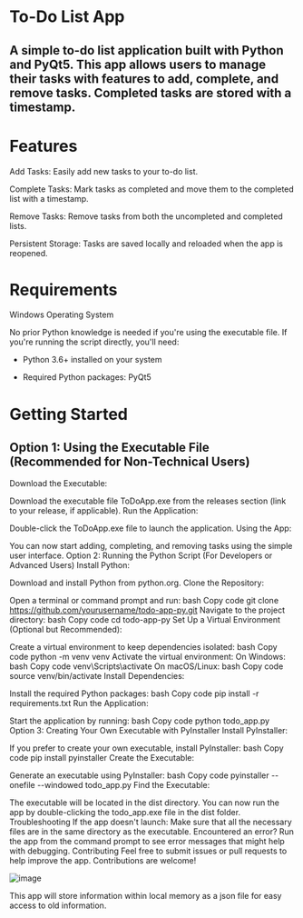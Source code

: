 # To-Do List App

## A simple to-do list application built with Python and PyQt5. This app allows users to manage their tasks with features to add, complete, and remove tasks. Completed tasks are stored with a timestamp.

# Features

Add Tasks: Easily add new tasks to your to-do list.

Complete Tasks: Mark tasks as completed and move them to the completed list with a timestamp.

Remove Tasks: Remove tasks from both the uncompleted and completed lists.

Persistent Storage: Tasks are saved locally and reloaded when the app is reopened.

# Requirements

Windows Operating System

No prior Python knowledge is needed if you're using the executable file. If you're running the script directly, you'll need:

- Python 3.6+ installed on your system

- Required Python packages: PyQt5

# Getting Started

## Option 1: Using the Executable File (Recommended for Non-Technical Users)

Download the Executable:

Download the executable file ToDoApp.exe from the releases section (link to your release, if applicable).
Run the Application:

Double-click the ToDoApp.exe file to launch the application.
Using the App:

You can now start adding, completing, and removing tasks using the simple user interface.
Option 2: Running the Python Script (For Developers or Advanced Users)
Install Python:

Download and install Python from python.org.
Clone the Repository:

Open a terminal or command prompt and run:
bash
Copy code
git clone https://github.com/yourusername/todo-app-py.git
Navigate to the project directory:
bash
Copy code
cd todo-app-py
Set Up a Virtual Environment (Optional but Recommended):

Create a virtual environment to keep dependencies isolated:
bash
Copy code
python -m venv venv
Activate the virtual environment:
On Windows:
bash
Copy code
venv\Scripts\activate
On macOS/Linux:
bash
Copy code
source venv/bin/activate
Install Dependencies:

Install the required Python packages:
bash
Copy code
pip install -r requirements.txt
Run the Application:

Start the application by running:
bash
Copy code
python todo_app.py
Option 3: Creating Your Own Executable with PyInstaller
Install PyInstaller:

If you prefer to create your own executable, install PyInstaller:
bash
Copy code
pip install pyinstaller
Create the Executable:

Generate an executable using PyInstaller:
bash
Copy code
pyinstaller --onefile --windowed todo_app.py
Find the Executable:

The executable will be located in the dist directory. You can now run the app by double-clicking the todo_app.exe file in the dist folder.
Troubleshooting
If the app doesn't launch: Make sure that all the necessary files are in the same directory as the executable.
Encountered an error? Run the app from the command prompt to see error messages that might help with debugging.
Contributing
Feel free to submit issues or pull requests to help improve the app. Contributions are welcome!

![image](https://github.com/user-attachments/assets/0ce9e274-b79b-4443-baf4-14529567f107)

This app will store information within local memory as a json file for easy access to old information.
